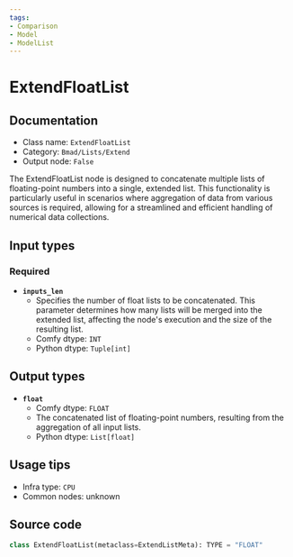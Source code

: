 ```yaml
---
tags:
- Comparison
- Model
- ModelList
---
```


# ExtendFloatList
## Documentation
- Class name: `ExtendFloatList`
- Category: `Bmad/Lists/Extend`
- Output node: `False`

The ExtendFloatList node is designed to concatenate multiple lists of floating-point numbers into a single, extended list. This functionality is particularly useful in scenarios where aggregation of data from various sources is required, allowing for a streamlined and efficient handling of numerical data collections.
## Input types
### Required
- **`inputs_len`**
    - Specifies the number of float lists to be concatenated. This parameter determines how many lists will be merged into the extended list, affecting the node's execution and the size of the resulting list.
    - Comfy dtype: `INT`
    - Python dtype: `Tuple[int]`
## Output types
- **`float`**
    - Comfy dtype: `FLOAT`
    - The concatenated list of floating-point numbers, resulting from the aggregation of all input lists.
    - Python dtype: `List[float]`
## Usage tips
- Infra type: `CPU`
- Common nodes: unknown


## Source code
```python
class ExtendFloatList(metaclass=ExtendListMeta): TYPE = "FLOAT"

```

